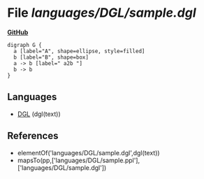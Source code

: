 # File _languages/DGL/sample.dgl_
**[GitHub](https://github.com/softlang/yas/blob/master/languages/DGL/sample.dgl)**
```
digraph G {
  a [label="A", shape=ellipse, style=filled]
  b [label="B", shape=box]
  a -> b [label=" a2b "]
  b -> b
}
```

## Languages
* [DGL](../languages/DGL.md) (dgl(text))

## References
* elementOf('languages/DGL/sample.dgl',dgl(text))
* mapsTo(pp,['languages/DGL/sample.ppl'],['languages/DGL/sample.dgl'])

